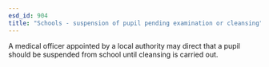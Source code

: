 ```yaml
---
esd_id: 904
title: "Schools - suspension of pupil pending examination or cleansing"
---
```


A medical officer appointed by a local authority may direct that a pupil should be suspended from school until cleansing is carried out.

